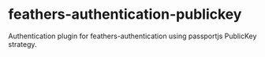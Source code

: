 # feathers-authentication-publickey
Authentication plugin for feathers-authentication using passportjs PublicKey strategy.
